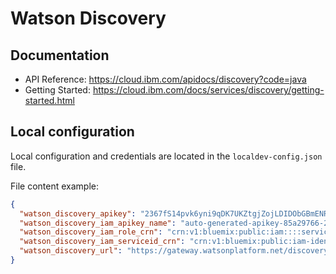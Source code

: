 # Watson Discovery

## Documentation

 * API Reference: https://cloud.ibm.com/apidocs/discovery?code=java
 * Getting Started: https://cloud.ibm.com/docs/services/discovery/getting-started.html

##  Local configuration
Local configuration and credentials are located in the `localdev-config.json` file.


File content example:
```json
{
  "watson_discovery_apikey": "2367fS14pvk6yni9qDK7UKZtgjZojLDIDObGBmENRWAg",
  "watson_discovery_iam_apikey_name": "auto-generated-apikey-85a29766-24b6-4a8c",
  "watson_discovery_iam_role_crn": "crn:v1:bluemix:public:iam::::serviceRole:Writer",
  "watson_discovery_iam_serviceid_crn": "crn:v1:bluemix:public:iam-identity::a/123123::serviceid:ServiceId-8c11b0ef-123-4571-84ac-3123412",
  "watson_discovery_url": "https://gateway.watsonplatform.net/discovery/api"
}
```
